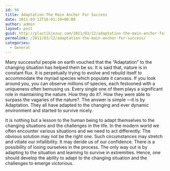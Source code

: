 ```yaml
---
id: 56
title: Adaptation-The Main Anchor For Success
date: 2011-03-12T16:01:19+00:00
author: admin
layout: post
guid: http://plaztikjezuz.com/2011/03/12/adaptation-the-main-anchor-for-success/
permalink: /2011/03/12/adaptation-the-main-anchor-for-success/
categories:
  - General
---
```

Many successful people on earth vouched that the &#8220;Adaptation&#8221; to the changing situation has helped them be so. It is said that, nature is in constant flux. It is perpetually trying to evolve and rebuild itself to accommodate the myriad species which populate it canvass. If you look around you, you can observe millions of species, each festooned with a uniqueness often bemusing us. Every single one of them plays a significant role in maintaining the nature. How they do it?. How they were able to surpass the vagaries of the nature?. The answer is simple &#8212;it is by Adaptation. They all have adapted to the changing and ever dynamic environment and started to survive nicely.

It is nothing but a lesson to the human being to adapt themselves to the changing situations and the challenges in the life. In the modern world we often encounter various situations and we need to act differently. The obvious solution may not be the right one. Such circumstances may stretch and vitiate our infallibility. It may deride us of our confidence. There is a possibility of losing ourselves in the process. The only way out is by adapting to the situation and learning to survive in extremities. Hence, one should develop the ability to adapt to the changing situation and the challenges to emerge victorious.
